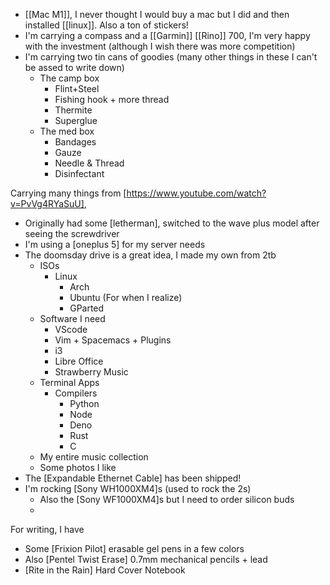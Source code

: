 - [[Mac M1]], I never thought I would buy a mac but I did and then installed [[linux]]. Also a ton of stickers!
- I'm carrying a compass and a [[Garmin]] [[Rino]] 700, I'm very happy with the investment (although I wish there was more competition)
- I'm carrying two tin cans of goodies (many other things in these I can't be assed to write down)
	- The camp box
		- Flint+Steel
		- Fishing hook + more thread
		- Thermite
		- Superglue
	- The med box
		- Bandages
		- Gauze
		- Needle & Thread
		- Disinfectant 

Carrying many things from [https://www.youtube.com/watch?v=PvVg4RYaSuU],

- Originally had some [letherman], switched to the wave plus model after seeing the screwdriver
- I'm using a [oneplus 5] for my server needs
- The doomsday drive is a great idea, I made my own from 2tb
	- ISOs
		- Linux
			- Arch
			- Ubuntu (For when I realize)
			- GParted
	- Software I need
		- VScode
		- Vim + Spacemacs + Plugins
		- i3
		- Libre Office
		- Strawberry Music
	- Terminal Apps
		- Compilers
			- Python
			- Node
			- Deno
			- Rust
			- C
	- My entire music collection
	- Some photos I like
- The [Expandable Ethernet Cable] has been shipped!
- I'm rocking [Sony WH1000XM4]s (used to rock the 2s)
	- Also the [Sony WF1000XM4]s but I need to order silicon buds
	- 

For writing, I have

- Some [Frixion Pilot] erasable gel pens in a few colors
- Also [Pentel Twist Erase] 0.7mm mechanical pencils + lead
- [Rite in the Rain] Hard Cover Notebook


